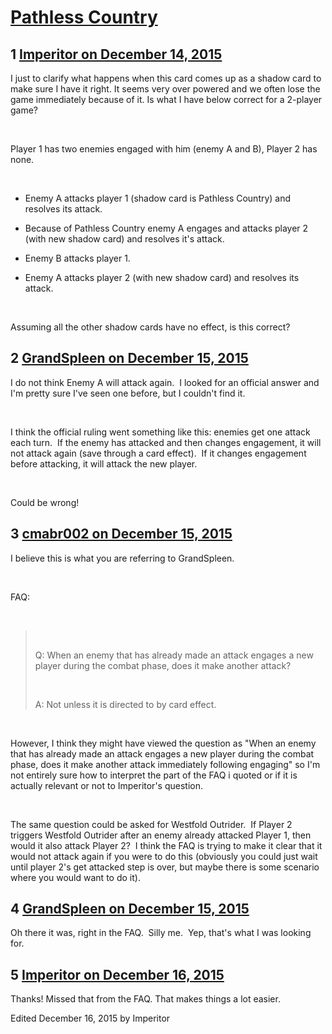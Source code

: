 # [Pathless Country](https://community.fantasyflightgames.com/topic/195835-pathless-country/)

## 1 [Imperitor on December 14, 2015](https://community.fantasyflightgames.com/topic/195835-pathless-country/?do=findComment&comment=1934275)

I just to clarify what happens when this card comes up as a shadow card to make sure I have it right. It seems very over powered and we often lose the game immediately because of it. Is what I have below correct for a 2-player game?

 

Player 1 has two enemies engaged with him (enemy A and B), Player 2 has none.

 

- Enemy A attacks player 1 (shadow card is Pathless Country) and resolves its attack.

- Because of Pathless Country enemy A engages and attacks player 2 (with new shadow card) and resolves it's attack.

- Enemy B attacks player 1.

- Enemy A attacks player 2 (with new shadow card) and resolves its attack.

 

Assuming all the other shadow cards have no effect, is this correct?

## 2 [GrandSpleen on December 15, 2015](https://community.fantasyflightgames.com/topic/195835-pathless-country/?do=findComment&comment=1936999)

I do not think Enemy A will attack again.  I looked for an official answer and I'm pretty sure I've seen one before, but I couldn't find it.

 

I think the official ruling went something like this: enemies get one attack each turn.  If the enemy has attacked and then changes engagement, it will not attack again (save through a card effect).  If it changes engagement before attacking, it will attack the new player.  

 

Could be wrong!

## 3 [cmabr002 on December 15, 2015](https://community.fantasyflightgames.com/topic/195835-pathless-country/?do=findComment&comment=1937249)

I believe this is what you are referring to GrandSpleen.

 

FAQ:

 

>  
> 
> Q: When an enemy that has already made an attack engages a new player during the combat phase, does it make another attack?
> 
>  
> 
> A: Not unless it is directed to by card effect.

 

However, I think they might have viewed the question as "When an enemy that has already made an attack engages a new player during the combat phase, does it make another attack immediately following engaging" so I'm not entirely sure how to interpret the part of the FAQ i quoted or if it is actually relevant or not to Imperitor's question.

 

The same question could be asked for Westfold Outrider.  If Player 2 triggers Westfold Outrider after an enemy already attacked Player 1, then would it also attack Player 2?  I think the FAQ is trying to make it clear that it would not attack again if you were to do this (obviously you could just wait until player 2's get attacked step is over, but maybe there is some scenario where you would want to do it).

## 4 [GrandSpleen on December 15, 2015](https://community.fantasyflightgames.com/topic/195835-pathless-country/?do=findComment&comment=1937306)

Oh there it was, right in the FAQ.  Silly me.  Yep, that's what I was looking for.

## 5 [Imperitor on December 16, 2015](https://community.fantasyflightgames.com/topic/195835-pathless-country/?do=findComment&comment=1938964)

Thanks! Missed that from the FAQ. That makes things a lot easier.

Edited December 16, 2015 by Imperitor

